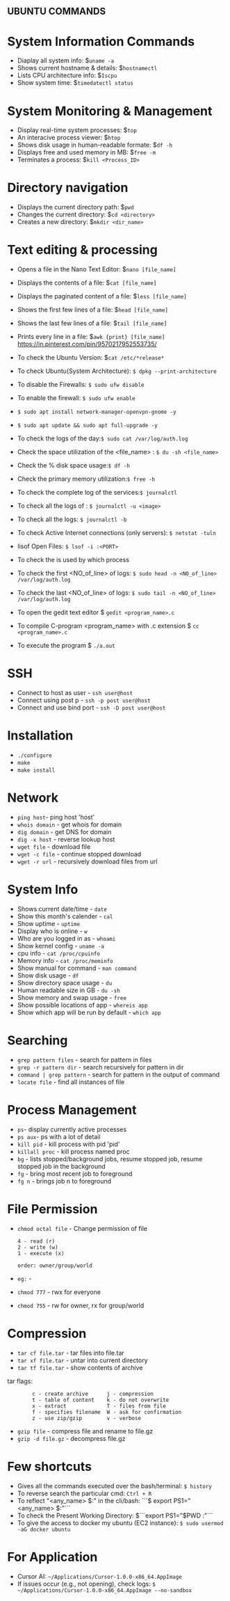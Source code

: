 ## UBUNTU COMMANDS

# System Information Commands
- Diaplay all system info: $```uname -a ```
- Shows current hostname & details: $```hostnamectl```
- Lists CPU architecture info: $```Iscpu```
- Show system time: $```timedatectl status```

# System Monitoring & Management
- Display real-time system processes: $```top```
- An interacive process viewer: $```htop```
- Shows disk usage in human-readable formate: $```df -h```
- Displays free and used memory in MB: $```free -m```
- Terminates a process: $```kill <Process_ID>``` 

# Directory navigation
- Displays the current directory path: $```pwd```
- Changes the current directory: $```cd <directory>```
- Creates a new directory: $```mkdir <dir_name>```

# Text editing & processing
- Opens a file in the Nano Text Editor: $```nano [file_name]```
- Displays the contents of a file: $```cat [file_name]```
- Displays the paginated content of a file: $```less [file_name]```
- Shows the first few lines of a file: $```head [file_name]```
- Shows the last few lines of a file: $```tail [file_name]```
- Prints every line in a file: $```awk {print} [file_name]```
<https://in.pinterest.com/pin/9570217952553735/>


- To check the Ubuntu Version: $```cat /etc/*release* ```
- To check Ubuntu(System Architecture):  ``` $ dpkg --print-architecture ```
- To disable the Firewalls: ``` $ sudo ufw disable  ```
- To enable the firewall: ``` $ sudo ufw enable ```
- ```$ sudo apt install network-manager-openvpn-gnome -y```
- ```$ sudo apt update && sudo apt full-upgrade -y ```
- To check the logs of the day:``` $ sudo cat /var/log/auth.log ```
- Check the space utilization of the <file_name> : ``` $ du -sh <file_name> ```
- Check the % disk space usage:```$ df -h ```
- Check the primary memory utilization:```$ free -h```
- To check the complete log of the services:```$ journalctl```
- To check all the logs of <image>: ```$ journalctl -u <image>```
- To check all the logs: ```$ journalctl -b```
- To check Active Internet connections (only servers): ```$ netstat -tuln```
- lisof Open Files: ```$ lsof -i :<PORT>```
- To check the <PORT> is used by which process
- To check the first <NO_of_line> of logs: ```$ sudo head -n <NO_of_line> /var/log/auth.log```
- To check the last <NO_of_line> of logs: ```$ sudo tail -n <NO_of_line> /var/log/auth.log```        
- To open the gedit text editor $ ```gedit <program_name>.c```
- To compile C-program <program_name> with .c extension $ ```cc <program_name>.c```
- To execute the program $ ```./a.out```

# SSH

- Connect to host as user - ```ssh user@host```
- Connect using post p - ```ssh -p post user@host```
- Connect and use bind port - ```ssh -D post user@host```

# Installation

- ```./configure```
- ```make```
- ```make install```

# Network

- ```ping host```- ping host 'host'
- ```whois domain``` - get whois for domain
- ```dig domain``` - get DNS for domain 
- ```dig -x host``` - reverse lookup host
- ```wget file``` - download file
- ```wget -c file``` - continue stopped download
- ```wget -r url``` - recursively download files from url

# System Info 
- Shows current date/time - ```date```
- Show this month's calender - ```cal```
- Show uptime - ```uptime```
- Display who is online - ```w```
- Who are you logged in as - ```whoami```
- Show kernel config - ```uname -a```
- cpu info - ```cat /proc/cpuinfo```
- Memory info - ```cat /proc/meminfo```
- Show manual for command - ```man command```
- Show disk usage - ```df```
- Show directory space usage - ```du```
- Human readable size in GB - ```du -sh```
- Show memory and swap usage - ```free```
- Show possible locations of app - ```whereis app```
- Show which app will be run by default - ```which app```

# Searching

- ```grep pattern files``` - search for pattern in files 
- ```grep -r pattern dir``` - search recursively for pattern in dir 
- ```command | grep pattern``` - search for pattern in the output of command 
- ```locate file``` - find all instances of file

# Process Management

- ```ps```- display currently active processes
- ```ps aux```- ps with a lot of detail
- ```kill pid``` - kill process with pid 'pid'
- ```killall proc``` - kill process named proc
- ```bg``` - lists stopped/background jobs, resume stopped job, resume stopped job in the background 
- ```fg``` - bring most recent job to foreground
- ```fg n``` - brings job n to foreground

# File Permission

- ```chmod octal file``` - Change permission of file
  ```
  4 - read (r)
  2 - write (w)
  1 - execute (x)
  ```
  ```order: owner/group/world```
  
- ```eg:``` - 
- ```chmod 777``` - rwx for everyone
- ```chmod 755``` - rw for owner, rx for group/world

# Compression

- ```tar cf file.tar``` - tar files into file.tar
- ```tar xf file.tar``` - untar into current directory
- ```tar tf file.tar``` - show contents of archive

tar flags:

            c - create archive      j - compression
            t - table of content    k - do not overwrite
            x - extract             T - files from file
            f - specifies filename  W - ask for confirmation
            z - use zip/gzip        v - verbose


- ```gzip file``` - compress file and rename to file.gz
- ```gzip -d file.gz``` - decompress file.gz

# Few shortcuts
- Gives all the commands executed over the bash/terminal: ```$ history```
- To reverse search the particular cmd: ```Ctrl + R ```
- To reflect "<any_name> $:"  in the cli/bash: ```$ export PS1="<any_name> $:"```          
- To check the Present Working Directory: $```export PS1="$PWD :"```          
- To give the access to docker my ubuntu (EC2 instance): ```$ sudo usermod -aG docker ubuntu```
  
# For Application
- Cursor AI: ```~/Applications/Cursor-1.0.0-x86_64.AppImage```
- If issues occur (e.g., not opening), check logs: ```$ ~/Applications/Cursor-1.0.0-x86_64.AppImage --no-sandbox```


